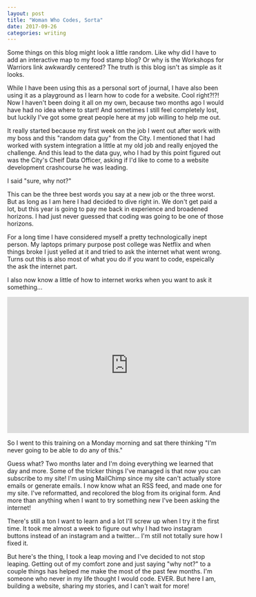 ```yaml
---
layout: post
title: "Woman Who Codes, Sorta"
date: 2017-09-26
categories: writing
---
```

Some things on this blog might look a little random. Like why did I have to add an interactive map to my food stamp blog? Or why is the Workshops for Warriors link awkwardly centered? The truth is this blog isn't as simple as it looks. 

While I have been using this as a personal sort of journal, I have also been using it as a playground as I learn how to code for a website. Cool right?!?! Now I haven't been doing it all on my own, because two months ago I would have had no idea where to start! And sometimes I still feel completely lost, but luckily I've got some great people here at my job willing to help me out.

It really started because my first week on the job I went out after work with my boss and this "random data guy" from the City. I mentioned that I had worked with system integration a little at my old job and really enjoyed the challenge. And this lead to the data guy, who I had by this point figured out was the City's Cheif Data Officer, asking if I'd like to come to a website development crashcourse he was leading. 

I said "sure, why not?"

This can be the three best words you say at a new job or the three worst. But as long as I am here I had decided to dive right in. We don't get paid a lot, but this year is going to pay me back in experience and broadened horizons. I had just never guessed that coding was going to be one of those horizons.

For a long time I have considered myself a pretty technologically inept person. My laptops primary purpose post college was Netflix and when things broke I just yelled at it and tried to ask the internet what went wrong. Turns out this is also most of what you do if you want to code, espeically the ask the internet part.

I also now know a little of how to internet works when you want to ask it something...

<iframe width="560" height="315" src="https://www.youtube.com/embed/7_LPdttKXPc" frameborder="0" allowfullscreen></iframe>

So I went to this training on a Monday morning and sat there thinking "I'm never going to be able to do any of this." 

Guess what? Two months later and I'm doing everything we learned that day and more. Some of the tricker things I've managed is that now you can subscribe to my site! I'm using MailChimp since my site can't actually store emails or generate emails. I now know what an RSS feed, and made one for my site. I've reformatted, and recolored the blog from its original form. And more than anything when I want to try something new I've been asking the internet!

There's still a ton I want to learn and a lot I'll screw up when I try it the first time. It took me almost a week to figure out why I had two instagram buttons instead of an instagram and a twitter... I'm still not totally sure how I fixed it.

But here's the thing, I took a leap moving and I've decided to not stop leaping. Getting out of my comfort zone and just saying "why not?" to a couple things has helped me make the most of the past few months. I'm someone who never in my life thought I would code. EVER. But here I am, building a website, sharing my stories, and I can't wait for more!
